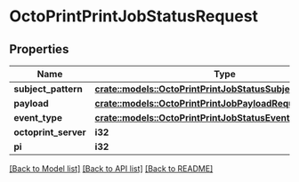 # OctoPrintPrintJobStatusRequest

## Properties

Name | Type | Description | Notes
------------ | ------------- | ------------- | -------------
**subject_pattern** | [**crate::models::OctoPrintPrintJobStatusSubjectPatternEnum**](OctoPrintPrintJobStatusSubjectPatternEnum.md) |  | 
**payload** | [**crate::models::OctoPrintPrintJobPayloadRequest**](OctoPrintPrintJobPayloadRequest.md) |  | 
**event_type** | [**crate::models::OctoPrintPrintJobStatusEventTypeEnum**](OctoPrintPrintJobStatusEventTypeEnum.md) |  | 
**octoprint_server** | **i32** |  | 
**pi** | **i32** |  | 

[[Back to Model list]](../README.md#documentation-for-models) [[Back to API list]](../README.md#documentation-for-api-endpoints) [[Back to README]](../README.md)


